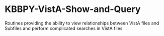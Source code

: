 # KBBPY-VistA-Show-and-Query
Routines providing the ability to view relationships between VistA files and Subfiles and perform complicated searches in VistA files
